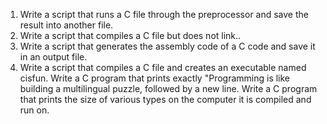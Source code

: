 1. Write a script that runs a C file through the preprocessor and save the result into another file.
2. Write a script that compiles a C file but does not link..
3. Write a script that generates the assembly code of a C code and save it in an output file.
4. Write a script that compiles a C file and creates an executable named cisfun.
Write a C program that prints exactly "Programming is like building a multilingual puzzle, followed by a new line.
Write a C program that prints the size of various types on the computer it is compiled and run on.
